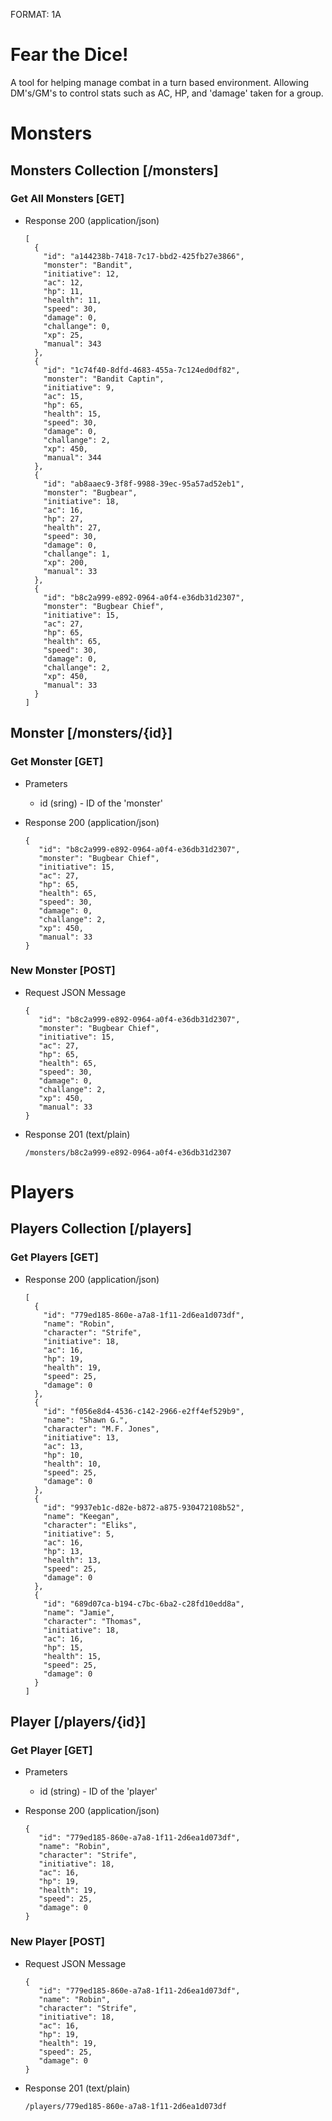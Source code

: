 FORMAT: 1A

# Fear the Dice!

A tool for helping manage combat in a turn based environment. Allowing DM's/GM's to control stats such as AC, HP, and 'damage' taken for a group.

# Monsters

## Monsters Collection [/monsters]

### Get All Monsters [GET]

+ Response 200 (application/json)
    
     ```    
     [
       {
         "id": "a144238b-7418-7c17-bbd2-425fb27e3866",
         "monster": "Bandit",
         "initiative": 12,
         "ac": 12,
         "hp": 11,
         "health": 11,
         "speed": 30,
         "damage": 0,
         "challange": 0,
         "xp": 25,
         "manual": 343
       },
       {
         "id": "1c74f40-8dfd-4683-455a-7c124ed0df82",
         "monster": "Bandit Captin",
         "initiative": 9,
         "ac": 15,
         "hp": 65,
         "health": 15,
         "speed": 30,
         "damage": 0,
         "challange": 2,
         "xp": 450,
         "manual": 344
       },
       {
         "id": "ab8aaec9-3f8f-9988-39ec-95a57ad52eb1",
         "monster": "Bugbear",
         "initiative": 18,
         "ac": 16,
         "hp": 27,
         "health": 27,
         "speed": 30,
         "damage": 0,
         "challange": 1,
         "xp": 200,
         "manual": 33
       },
       {
         "id": "b8c2a999-e892-0964-a0f4-e36db31d2307",
         "monster": "Bugbear Chief",
         "initiative": 15,
         "ac": 27,
         "hp": 65,
         "health": 65,
         "speed": 30,
         "damage": 0,
         "challange": 2,
         "xp": 450,
         "manual": 33
       }
     ]
     ```

## Monster [/monsters/{id}]

### Get Monster [GET]

+ Prameters
    + id (sring) - ID of the 'monster'
+ Response 200 (application/json)

     ```
    {
        "id": "b8c2a999-e892-0964-a0f4-e36db31d2307",
        "monster": "Bugbear Chief",
        "initiative": 15,
        "ac": 27,
        "hp": 65,
        "health": 65,
        "speed": 30,
        "damage": 0,
        "challange": 2,
        "xp": 450,
        "manual": 33
    }
    ```

### New Monster [POST]

+ Request JSON Message

     ```
    {
        "id": "b8c2a999-e892-0964-a0f4-e36db31d2307",
        "monster": "Bugbear Chief",
        "initiative": 15,
        "ac": 27,
        "hp": 65,
        "health": 65,
        "speed": 30,
        "damage": 0,
        "challange": 2,
        "xp": 450,
        "manual": 33
    }
    ```
+ Response 201 (text/plain)

    ```
    /monsters/b8c2a999-e892-0964-a0f4-e36db31d2307
    ```


# Players

## Players Collection [/players]

### Get Players [GET]

+ Response 200 (application/json)

     ```    
     [
       {
         "id": "779ed185-860e-a7a8-1f11-2d6ea1d073df",
         "name": "Robin",
         "character": "Strife",
         "initiative": 18,
         "ac": 16,
         "hp": 19,
         "health": 19,
         "speed": 25,
         "damage": 0
       },
       {
         "id": "f056e8d4-4536-c142-2966-e2ff4ef529b9",
         "name": "Shawn G.",
         "character": "M.F. Jones",
         "initiative": 13,
         "ac": 13,
         "hp": 10,
         "health": 10,
         "speed": 25,
         "damage": 0
       },
       {
         "id": "9937eb1c-d82e-b872-a875-930472108b52",
         "name": "Keegan",
         "character": "Eliks",
         "initiative": 5,
         "ac": 16,
         "hp": 13,
         "health": 13,
         "speed": 25,
         "damage": 0
       },
       {
         "id": "689d07ca-b194-c7bc-6ba2-c28fd10edd8a",
         "name": "Jamie",
         "character": "Thomas",
         "initiative": 18,
         "ac": 16,
         "hp": 15,
         "health": 15,
         "speed": 25,
         "damage": 0
       }
     ]
     ```

## Player [/players/{id}]

### Get Player [GET]

+ Prameters
    + id (string) - ID of the 'player'
+ Response 200 (application/json)

     ```
    {
        "id": "779ed185-860e-a7a8-1f11-2d6ea1d073df",
        "name": "Robin",
        "character": "Strife",
        "initiative": 18,
        "ac": 16,
        "hp": 19,
        "health": 19,
        "speed": 25,
        "damage": 0
    }
     ```

### New Player [POST]

+ Request JSON Message

     ```
    {
        "id": "779ed185-860e-a7a8-1f11-2d6ea1d073df",
        "name": "Robin",
        "character": "Strife",
        "initiative": 18,
        "ac": 16,
        "hp": 19,
        "health": 19,
        "speed": 25,
        "damage": 0
    }
     ```
+ Response 201 (text/plain)

    ```
    /players/779ed185-860e-a7a8-1f11-2d6ea1d073df
    ```
